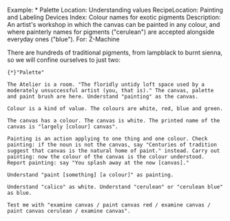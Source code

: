 Example: * Palette
Location: Understanding values
RecipeLocation: Painting and Labeling Devices
Index: Colour names for exotic pigments
Description: An artist's workshop in which the canvas can be painted in any colour, and where painterly names for pigments ("cerulean") are accepted alongside everyday ones ("blue").
For: Z-Machine

  
There are hundreds of traditional pigments, from lampblack to burnt sienna, so we will confine ourselves to just two:

  

``` inform7
{*}"Palette"

The Atelier is a room. "The floridly untidy loft space used by a moderately unsuccessful artist (you, that is)." The canvas, palette and paint brush are here. Understand "painting" as the canvas.

Colour is a kind of value. The colours are white, red, blue and green.

The canvas has a colour. The canvas is white. The printed name of the canvas is "largely [colour] canvas".

Painting is an action applying to one thing and one colour. Check painting: if the noun is not the canvas, say "Centuries of tradition suggest that canvas is the natural home of paint." instead. Carry out painting: now the colour of the canvas is the colour understood. Report painting: say "You splash away at the now [canvas]."

Understand "paint [something] [a colour]" as painting.

Understand "calico" as white. Understand "cerulean" or "cerulean blue" as blue.

Test me with "examine canvas / paint canvas red / examine canvas / paint canvas cerulean / examine canvas".
```

